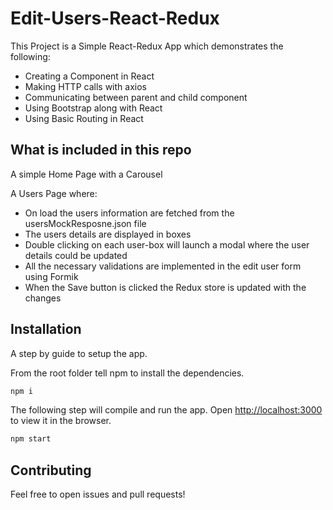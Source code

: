 # Edit-Users-React-Redux
This Project is a Simple React-Redux App which demonstrates the following:
- Creating a Component in React
- Making HTTP calls with axios
- Communicating between parent and child component
- Using Bootstrap along with React
- Using Basic Routing in React



## What is included in this repo
A simple Home Page with a Carousel

A Users Page where:
- On load the users information are fetched from the usersMockResposne.json file
- The users details are displayed in boxes  
- Double clicking on each user-box will launch a modal where the user details could be updated
- All the necessary validations are implemented in the edit user form using  Formik
- When the Save button is clicked the Redux store is updated with the changes  
  

## Installation

A step by guide to setup the app.

From the root folder tell npm to install the dependencies.
```bash
npm i
```

The following step will compile and run the app. Open [http://localhost:3000](http://localhost:3000) to view it in the browser.
```bash
npm start
```

## Contributing
Feel free to open issues and pull requests!
